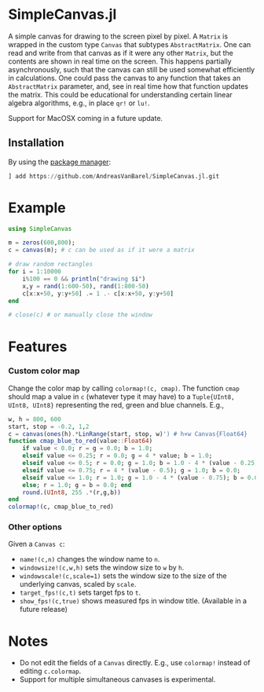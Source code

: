 # SimpleCanvas.jl
A simple canvas for drawing to the screen pixel by pixel. A `Matrix` is wrapped in the custom type `Canvas` that subtypes `AbstractMatrix`. 
One can read and write from that canvas as if it were any other `Matrix`, but the contents are shown in real time on the screen. 
This happens partially asynchronously, such that the canvas can still be used somewhat efficiently in calculations.
One could pass the canvas to any function that takes an `AbstractMatrix` parameter, and, see in real time how that function updates the matrix. 
This could be educational for understanding certain linear algebra algorithms, e.g., in place `qr!` or `lu!`.

Support for MacOSX coming in a future update.

## Installation

By using the [package manager](https://julialang.github.io/Pkg.jl/v1/getting-started/):

```julia
] add https://github.com/AndreasVanBarel/SimpleCanvas.jl.git
```

# Example

```julia
using SimpleCanvas

m = zeros(600,800);
c = canvas(m); # c can be used as if it were a matrix

# draw random rectangles
for i = 1:10000
    i%100 == 0 && println("drawing $i")
    x,y = rand(1:600-50), rand(1:800-50)
    c[x:x+50, y:y+50] .= 1 .- c[x:x+50, y:y+50]
end

# close(c) # or manually close the window
```

# Features 

### Custom color map

Change the color map by calling `colormap!(c, cmap)`. The function `cmap` should map a value in `c` (whatever type it may have) to a `Tuple{UInt8, UInt8, UInt8}` representing the red, green and blue channels. E.g.,

```julia
w, h = 800, 600
start, stop = -0.2, 1,2
c = canvas(ones(h).*LinRange(start, stop, w)') # h×w Canvas{Float64}
function cmap_blue_to_red(value::Float64)
    if value < 0.0; r = g = 0.0; b = 1.0;
    elseif value <= 0.25; r = 0.0; g = 4 * value; b = 1.0; 
    elseif value <= 0.5; r = 0.0; g = 1.0; b = 1.0 - 4 * (value - 0.25); 
    elseif value <= 0.75; r = 4 * (value - 0.5); g = 1.0; b = 0.0;
    elseif value <= 1.0; r = 1.0; g = 1.0 - 4 * (value - 0.75); b = 0.0;
    else; r = 1.0; g = b = 0.0; end
    round.(UInt8, 255 .*(r,g,b))
end
colormap!(c, cmap_blue_to_red)
```

### Other options

Given a `Canvas c`:
 - `name!(c,n)` changes the window name to `n`.
 - `windowsize!(c,w,h)` sets the window size to `w` by `h`.
 - `windowscale!(c,scale=1)` sets the window size to the size of the underlying canvas, scaled by `scale`.
 - `target_fps!(c,t)` sets target fps to `t`.
 - `show_fps!(c,true)` shows measured fps in window title. (Available in a future release)

# Notes

- Do not edit the fields of a `Canvas` directly. E.g., use `colormap!` instead of editing `c.colormap`.
- Support for multiple simultaneous canvases is experimental.



